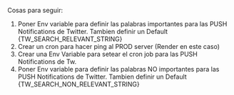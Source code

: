 Cosas para seguir:

1) Poner Env variable para definir las palabras importantes para las PUSH Notifications de Twitter. Tambien definir un Default {TW_SEARCH_RELEVANT_STRING}
2) Crear un cron para hacer ping al PROD server (Render en este caso)
3) Crear una Env Variable para setear el cron job para las PUSH Notifications de Tw.
4) Poner Env variable para definir las palabras NO importantes para las PUSH Notifications de Twitter. Tambien definir un Default {TW_SEARCH_NON_RELEVANT_STRING}

